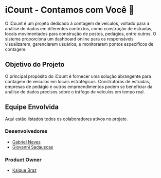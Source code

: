 # iCount - Contamos com Você 🫵

O iCount é um projeto dedicado à contagem de veículos, voltado para a análise de dados em diferentes contextos, como construção de estradas, locais movimentados para construção de postos, pedágios, entre outros. O sistema proporciona um dashboard online para os responsáveis visualizarem, gerenciarem usuários, e monitorarem pontos específicos de contagem.

## Objetivo do Projeto

O principal propósito do iCount é fornecer uma solução abrangente para contagem de veículos em locais estratégicos. Construtoras de estradas, empresas de pedágio e outros empreendimentos podem se beneficiar da análise de dados precisos sobre o tráfego de veículos em tempo real.

## Equipe Envolvida

Aqui estão listados todos os colaboradores ativos no projeto.

### Desenvolvedores

- [Gabriel Neves](https://www.linkedin.com/in/gabrielfneves/)
- [Giovanni Sadauscas](https://www.linkedin.com/in/giovanni-neves-sadauscas/)

### Product Owner

- [Kaique Braz](https://www.linkedin.com/in/kaique-braz-69738817b/)